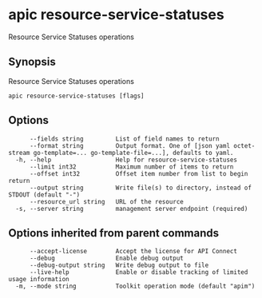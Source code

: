 # apic resource-service-statuses

Resource Service Statuses operations

## Synopsis

Resource Service Statuses operations

```
apic resource-service-statuses [flags]
```

## Options

```
      --fields string         List of field names to return
      --format string         Output format. One of [json yaml octet-stream go-template=... go-template-file=...], defaults to yaml.
  -h, --help                  Help for resource-service-statuses
      --limit int32           Maximum number of items to return
      --offset int32          Offset item number from list to begin return
      --output string         Write file(s) to directory, instead of STDOUT (default "-")
      --resource_url string   URL of the resource
  -s, --server string         management server endpoint (required)
```

## Options inherited from parent commands

```
      --accept-license        Accept the license for API Connect
      --debug                 Enable debug output
      --debug-output string   Write debug output to file
      --live-help             Enable or disable tracking of limited usage information
  -m, --mode string           Toolkit operation mode (default "apim")
```
